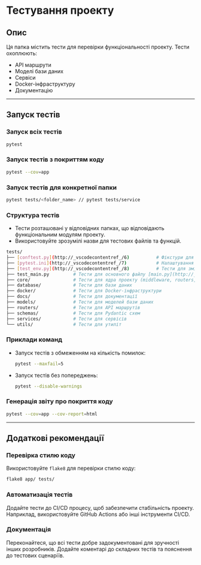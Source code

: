 # Тестування проекту

## Опис

Ця папка містить тести для перевірки функціональності проекту. Тести охоплюють:

- API маршрути
- Моделі бази даних
- Сервіси
- Docker-інфраструктуру
- Документацію

---

## Запуск тестів

### Запуск всіх тестів

```bash
pytest
```

### Запуск тестів з покриттям коду

```bash
pytest --cov=app
```

### Запуск тестів для конкретної папки

```bash
pytest tests/<folder_name> // pytest tests/service
```

### Структура тестів

- Тести розташовані у відповідних папках, що відповідають функціональним модулям проекту.
- Використовуйте зрозумілі назви для тестових файлів та функцій.

```bash
tests/
├── [conftest.py](http://_vscodecontentref_/6)          # Фікстури для тестів
├── [pytest.ini](http://_vscodecontentref_/7)           # Налаштування pytest
├── [test_env.py](http://_vscodecontentref_/8)          # Тести для змінних середовища
├── test_main.py         # Тести для основного файлу [main.py](http://_vscodecontentref_/9)
├── core/                # Тести для ядра проекту (middleware, routers, exception handlers)
├── database/            # Тести для бази даних
├── docker/              # Тести для Docker-інфраструктури
├── docs/                # Тести для документації
├── models/              # Тести для моделей бази даних
├── routers/             # Тести для API маршрутів
├── schemas/             # Тести для Pydantic схем
├── services/            # Тести для сервісів
└── utils/               # Тести для утиліт
```

### Приклади команд

- Запуск тестів з обмеженням на кількість помилок:

   ```bash
   pytest --maxfail=5
   ```

- Запуск тестів без попереджень:

   ```bash
   pytest --disable-warnings
   ```

### Генерація звіту про покриття коду

```bash
pytest --cov=app --cov-report=html
```

---

## Додаткові рекомендації

### Перевірка стилю коду

Використовуйте `flake8` для перевірки стилю коду:

```bash
flake8 app/ tests/
```

### Автоматизація тестів

Додайте тести до CI/CD процесу, щоб забезпечити стабільність проекту. Наприклад, використовуйте GitHub Actions або інші інструменти CI/CD.

### Документація

Переконайтеся, що всі тести добре задокументовані для зручності інших розробників. Додайте коментарі до складних тестів та пояснення до тестових сценаріїв.

